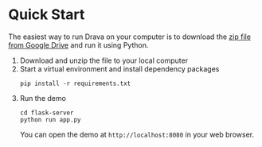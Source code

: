 # Quick Start

The easiest way to run Drava on your computer is to download the [zip file from Google Drive](https://drive.google.com/file/d/10I4cf2TMXX76f33UEz6GTI9te9UQKcHR/view?usp=sharing) and run it using Python.

1. Download and unzip the file to your local computer
1. Start a virtual environment and install dependency packages
   ```
   pip install -r requirements.txt
   ```
1. Run the demo
   ```
   cd flask-server
   python run app.py
   ```
    You can open the demo at `http://localhost:8080` in your web browser.

